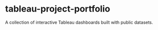 # tableau-project-portfolio
A collection of interactive Tableau dashboards built with public datasets.
